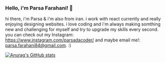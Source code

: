 ### Hello, i'm Parsa Farahani! 👋

hi there, i'm Parsa & i'm also from iran. i work with react currently and really enjoying designing websites. i love coding and i'm always making somthing new and challenging for myself and try to upgrade my skills every second. you can check out my Instagram: https://www.instagram.com/parsadacoder/ and maybe email me!: parsa.farahani84@gmail.com. :)

[![Anurag's GitHub stats](https://github-readme-stats.vercel.app/api?username=parsafarahani)](https://github.com/anuraghazra/github-readme-stats)
